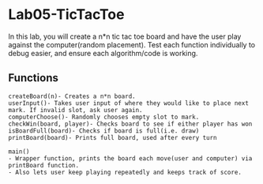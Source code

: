 # Lab05-TicTacToe

In this lab, you will create a n*n tic tac toe board and have the user play against the computer(random placement).
Test each function individually to debug easier, and ensure each algorithm/code is working.

## Functions

```
createBoard(n)- Creates a n*n board.
userInput()- Takes user input of where they would like to place next mark. If invalid slot, ask user again.
computerChoose()- Randomly chooses empty slot to mark.
checkWin(board, player)- Checks board to see if either player has won
isBoardFull(board)- Checks if board is full(i.e. draw)
printBoard(board)- Prints full board, used after every turn

main()
- Wrapper function, prints the board each move(user and computer) via printBoard function.
- Also lets user keep playing repeatedly and keeps track of score.
```
